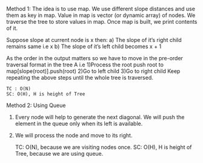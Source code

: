 Method 1:
The idea is to use map. We use different slope distances and use them as key in map. Value in map is vector (or dynamic array) of nodes. We traverse the tree to store values in map. Once map is built, we print contents of it.

Suppose slope at current node is x then:
a) The slope of it’s right child remains same i.e x
b) The slope of it’s left child becomes x + 1

As the order in the output matters so we have to move in the pre-order traversal format in the tree A i.e
1)Process the root push root to map[slope(root)].push(root)
2)Go to left child
3)Go to right child
Keep repeating the above steps until the whole tree is traversed.

    TC : O(N)
    SC: O(H), H is height of Tree

Method 2: Using Queue

1) Every node will help to generate the next diagonal. We will push the element in the queue only when its left is available. 

2) We will process the node and move to its right.


    TC: O(N), because we are visiting nodes once.
    SC: O(H), H is height of Tree, because we are using queue.